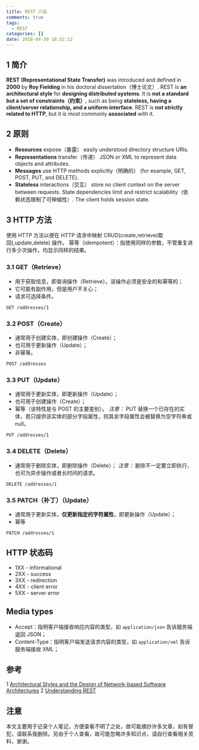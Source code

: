 ```yaml
---
title: REST 介绍
comments: true
tags:
  - REST
categories: []
date: 2018-04-30 18:52:12
---
```

## 1 简介

**REST (Representational State Transfer)** was introduced and defined in **2000** by **Roy Fielding** in his doctoral dissertation（博士论文）. REST is **an architectural style** for **designing distributed systems**. It is **not a standard but a set of constraints（约束）**, such as being **stateless, having a client/server relationship, and a uniform interface**. REST is **not strictly related to HTTP**, but it is most commonly **associated** with it.

<!--more-->

## 2 原则

- **Resources** expose（暴露） easily understood directory structure URIs.
- **Representations** transfer（传递） JSON or XML to represent data objects and attributes.
- **Messages** use HTTP methods explicitly（明确的） (for example, GET, POST, PUT, and DELETE).
- **Stateless** interactions（交互） store no client context on the server between requests. State dependencies limit and restrict scalability（依赖状态限制了可伸缩性）. The client holds session state.

## 3 HTTP 方法

使用 HTTP 方法以便在 HTTP 请求中映射 CRUD(create,retrieve(取回),update,delete) 操作。
幂等（idempotent）：指使用同样的参数，不管重复进行多少次操作，均显示同样的结果。

### 3.1 GET（Retrieve）

- 用于获取信息，即查询操作（Retrieve）。该操作必须是安全的和幂等的；
- 它可能有副作用，但是用户不关心；
- 请求可选择条件。
```HTTP
GET /addresses/1
```

### 3.2 POST（Create）

- 通常用于创建实体，即创建操作（Create）；
- 也可用于更新操作（Update）；
- 非幂等。
```HTTP
POST /addresses
```

### 3.3 PUT（Update）

- 通常用于更新实体，即更新操作（Update）；
- 也可用于创建操作（Create）；
- 幂等（该特性是与 POST 的主要差别）。
*注意：* PUT 替换一个已存在的实体，若只提供该实体的部分字段属性，则其余字段属性会被替换为空字符串或 null。 
```HTTP
PUT /addresses/1
```

### 3.4 DELETE（Delete）

- 通常用于删除实体，即删除操作（Delete）；
*注意：* 删除不一定要立即执行，也可为异步操作或者长时间的请求。
```HTTP
DELETE /addresses/1
```

### 3.5 PATCH（补丁）（Update）

- 通常用于更新实体，**仅更新指定的字符属性**，即更新操作（Update）；
- 幂等
```HTTP
PATCH /addresses/1
```

## HTTP 状态码

- 1XX - informational
- 2XX - success
- 3XX - redirection
- 4XX - client error
- 5XX - server error

## Media types

- Accept：指明客户端接收响应内容的类型，如 `application/json` 告诉服务端返回 JSON；
- Content-Type：指明客户端发送请求内容的类型，如 `application/xml` 告诉服务端接收 XML；

## 参考

1 [Architectural Styles and the Design of Network-based Software Architectures](https://www.ics.uci.edu/~fielding/pubs/dissertation/top.htm)
2 [Understanding REST](https://spring.io/understanding/REST)

## 注意

本文主要用于记录个人笔记，方便查看不明了之处，故可能摘抄许多文章，如有冒犯，请联系我删除。另由于个人查看，故可能忽略许多知识点，请自行查看相关资料，谢谢。